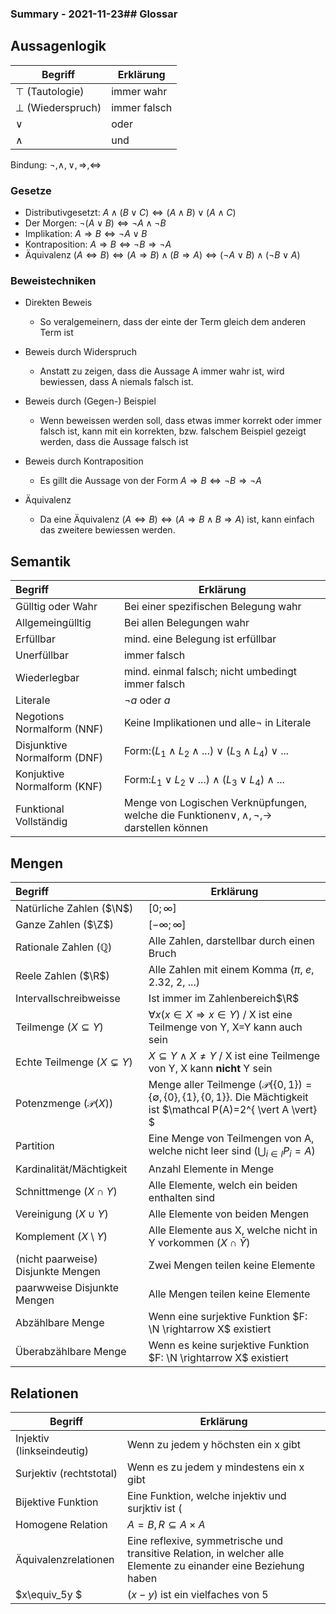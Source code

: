 ### Summary - 2021-11-23## Glossar

## Aussagenlogik

| Begriff               | Erklärung    |
| --------------------- | ------------ |
| $\top$ (Tautologie)   | immer wahr   |
| $\bot$ (Wiederspruch) | immer falsch |
| $\vee$                | oder         |
| $\wedge$              | und          |

Bindung: $\neg, \wedge, \vee, \Rightarrow, \Leftrightarrow$

### Gesetze

* Distributivgesetzt:
  $A \wedge (B \vee C) \Leftrightarrow (A \wedge B) \vee (A \wedge C)$
* Der Morgen:
  $\neg(A\vee B) \Leftrightarrow \neg A \wedge \neg B$
* Implikation:
  $A \Rightarrow B \Leftrightarrow \neg A \vee B$
* Kontraposition:
  $A \Rightarrow B \Leftrightarrow \neg B \Rightarrow \neg A$
* Äquivalenz
  $(A \Leftrightarrow B) \Leftrightarrow (A \Rightarrow B) \wedge (B \Rightarrow A) \Leftrightarrow (\neg A \vee B) \wedge (\neg B \vee A)$

### Beweistechniken

* Direkten Beweis
  
  * So veralgemeinern, dass der einte der Term gleich dem anderen Term ist

* Beweis durch Widerspruch
  
  * Anstatt zu zeigen, dass die Aussage A immer wahr ist, wird bewiessen, dass A niemals falsch ist.
- Beweis durch (Gegen-) Beispiel
  
  - Wenn beweissen werden soll, dass etwas immer korrekt oder immer falsch ist, kann mit ein korrekten, bzw. falschem Beispiel gezeigt werden, dass die Aussage falsch ist 

- Beweis durch Kontraposition
  
  - Es gillt die Aussage von der Form $A \Rightarrow B \Leftrightarrow \neg B \Rightarrow \neg A$

- Äquivalenz
  
  - Da eine Äquivalenz $(A \Leftrightarrow B) \Leftrightarrow (A \Rightarrow B \wedge B \Rightarrow A)$ ist, kann einfach das zweitere bewiessen werden.

## Semantik

| Begriff                      | Erklärung                                                                                                   |
|:---------------------------- | ----------------------------------------------------------------------------------------------------------- |
| Gülltig oder Wahr            | Bei einer spezifischen Belegung wahr                                                                        |
| Allgemeingülltig             | Bei allen Belegungen wahr                                                                                   |
| Erfüllbar                    | mind. eine Belegung ist erfüllbar                                                                           |
| Unerfüllbar                  | immer falsch                                                                                                |
| Wiederlegbar                 | mind. einmal falsch; nicht umbedingt immer falsch                                                           |
| Literale                     | $\neg a \text{ oder } a$                                                                                    |
| Negotions Normalform (NNF)   | Keine Implikationen und alle$\neg$ in Literale                                                              |
| Disjunktive Normalform (DNF) | Form:$(L_1 \wedge L_2 \wedge ...)\vee (L_3 \wedge L_4) \vee ...$                                            |
| Konjuktive Normalform (KNF)  | Form:$L_1 \vee L_2 \vee ...) \wedge (L_3 \vee L_4)\wedge ...$                                               |
| Funktional Vollständig       | Menge von Logischen Verknüpfungen, welche die Funktionen$\vee, \wedge, \neg, \rightarrow$ darstellen können |

## Mengen

| Begriff                            | Erklärung                                                                                                                                     |
|:---------------------------------- | --------------------------------------------------------------------------------------------------------------------------------------------- |
| Natürliche Zahlen ($\N$)           | $[0; \infty]$                                                                                                                                 |
| Ganze Zahlen ($\Z$)                | $[-\infty;\infty]$                                                                                                                            |
| Rationale Zahlen ($\mathbb Q$)     | Alle Zahlen, darstellbar durch einen Bruch                                                                                                    |
| Reele Zahlen ($\R$)                | Alle Zahlen mit einem Komma ($\pi$, $e$, 2.32, 2, ...)                                                                                        |
| Intervallschreibweisse             | Ist immer im Zahlenbereich$\R$                                                                                                                |
| Teilmenge ($X \subseteq Y$)        | $\forall x (x \in X \Rightarrow x \in Y)$ / X ist eine Teilmenge von Y, X=Y kann auch sein                                                    |
| Echte Teilmenge ($X \subsetneq Y$) | $X \subseteq Y \wedge X \neq Y$ / X ist eine Teilmenge von Y, X kann **nicht** Y sein                                                         |
| Potenzmenge ($\mathcal P(X)$)      | Menge aller Teilmenge ($\mathcal P(\{0, 1\})=\{\emptyset, \{0\}, \{1\}, \{0, 1\} \}$. Die Mächtigkeit ist $\mathcal P(A)=2^{ \vert A \vert} $ |
| Partition                          | Eine Menge von Teilmengen von A, welche nicht leer sind ($\bigcup_{i\in I}P_i=A$)                                                             |
| Kardinalität/Mächtigkeit           | Anzahl Elemente in Menge                                                                                                                      |
| Schnittmenge ($X \cap Y$)          | Alle Elemente, welch ein beiden enthalten sind                                                                                                |
| Vereinigung ($X \cup Y$)           | Alle Elemente von beiden Mengen                                                                                                               |
| Komplement ($X\setminus Y)$        | Alle Elemente aus X, welche nicht in Y vorkommen ($X \cap \bar Y$)                                                                            |
| (nicht paarweise) Disjunkte Mengen | Zwei Mengen teilen keine Elemente                                                                                                             |
| paarwweise Disjunkte Mengen        | Alle Mengen teilen keine Elemente                                                                                                             |
| Abzählbare Menge                   | Wenn eine surjektive Funktion $F: \N \rightarrow X$ existiert                                                                                 |
| Überabzählbare Menge               | Wenn es keine surjektive Funktion $F: \N \rightarrow X$ existiert                                                                             |

## Relationen

| Begriff                   | Erklärung                                                                                                       |
| ------------------------- | --------------------------------------------------------------------------------------------------------------- |
| Injektiv (linkseindeutig) | Wenn zu jedem y höchsten ein x gibt                                                                             |
| Surjektiv (rechtstotal)   | Wenn es zu jedem y mindestens ein x gibt                                                                        |
| Bijektive Funktion        | Eine Funktion, welche injektiv und surjktiv ist (                                                               |
| Homogene Relation         | $A=B, R\subseteq A\times A$                                                                                     |
| Äquivalenzrelationen      | Eine reflexive, symmetrische und transitive Relation, in welcher alle Elemente zu einander eine Beziehung haben |
| $x\equiv_5y $             | $(x - y) \text{ ist ein vielfaches von 5}$                                                                      |
